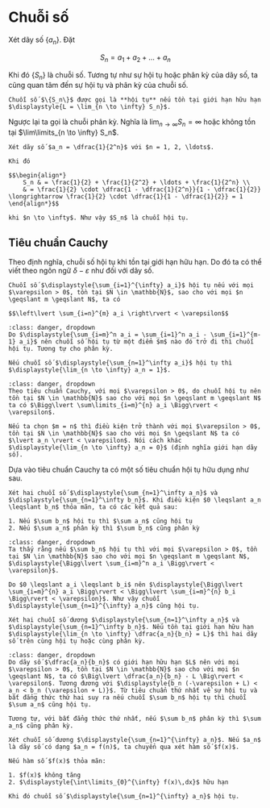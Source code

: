 # Chuỗi số

Xét dãy số $\{a_n\}$. Đặt

$$S_n = a_1 + a_2 + \ldots + a_n$$

Khi đó $\{S_n\}$ là chuỗi số. Tương tự như sự hội tụ hoặc phân kỳ của dãy số, ta cũng quan tâm đến sự hội tụ và phân kỳ của chuỗi số.

````{prf:definition} Chuỗi số hội tụ
Chuỗi số $\{S_n\}$ được gọi là **hội tụ** nếu tồn tại giới hạn hữu hạn $\displaystyle{L = \lim_{n \to \infty} S_n}$.
````

Ngược lại ta gọi là chuỗi phân kỳ. Nghĩa là $\displaystyle{\lim_{n \to \infty} S_n = \infty}$ hoặc không tồn tại $\lim\limits_{n \to \infty} S_n$.

````{prf:example}
Xét dãy số $a_n = \dfrac{1}{2^n}$ với $n = 1, 2, \ldots$.

Khi đó

$$\begin{align*}
    S_n & = \frac{1}{2} + \frac{1}{2^2} + \ldots + \frac{1}{2^n} \\
    & = \frac{1}{2} \cdot \dfrac{1 - \dfrac{1}{2^n}}{1 - \dfrac{1}{2}} \longrightarrow \frac{1}{2} \cdot \dfrac{1}{1 - \dfrac{1}{2}} = 1
\end{align*}$$

khi $n \to \infty$. Như vậy $S_n$ là chuỗi hội tụ.
````

## Tiêu chuẩn Cauchy

Theo định nghĩa, chuỗi số hội tụ khi tồn tại giới hạn hữu hạn. Do đó ta có thể viết theo ngôn ngữ $\delta - \varepsilon$ như đối với dãy số.

````{prf:theorem} Tiêu chuẩn Cauchy
Chuỗi số $\displaystyle{\sum_{i=1}^{\infty} a_i}$ hội tụ nếu với mọi $\varepsilon > 0$, tồn tại $N \in \mathbb{N}$, sao cho với mọi $n \geqslant m \geqslant N$, ta có 

$$\left\lvert \sum_{i=n}^{m} a_i \right\rvert < \varepsilon$$
````

```{admonition} **Chứng minh**
:class: danger, dropdown
Do $\displaystyle{\sum_{i=m}^n a_i = \sum_{i=1}^n a_i - \sum_{i=1}^{m-1} a_i}$ nên chuỗi số hội tụ từ một điểm $m$ nào đó trở đi thì chuỗi hội tụ. Tương tự cho phân kỳ.
```

````{prf:corollary}
Nếu chuỗi số $\displaystyle{\sum_{n=1}^\infty a_i}$ hội tụ thì $\displaystyle{\lim_{n \to \infty} a_n = 1}$.
````

```{admonition} **Chứng minh**
:class: danger, dropdown
Theo tiêu chuẩn Cauchy, với mọi $\varepsilon > 0$, do chuỗi hội tụ nên tồn tại $N \in \mathbb{N}$ sao cho với mọi $n \geqslant m \geqslant N$ ta có $\Bigg\lvert \sum\limits_{i=m}^{n} a_i \Bigg\rvert < \varepsilon$.

Nếu ta chọn $m = n$ thì điều kiện trở thành với mọi $\varepsilon > 0$, tồn tại $N \in \mathbb{N}$ sao cho với mọi $n \geqslant N$ ta có $\lvert a_n \rvert < \varepsilon$. Nói cách khác $\displaystyle{\lim_{n \to \infty} a_n = 0}$ (định nghĩa giới hạn dãy số).
```

Dựa vào tiêu chuẩn Cauchy ta có một số tiêu chuẩn hội tụ hữu dụng như sau.

````{prf:theorem} Tiêu chuẩn thứ nhất về sự hội tụ
Xét hai chuỗi số $\displaystyle{\sum_{n=1}^\infty a_n}$ và $\displaystyle{\sum_{n=1}^\infty b_n}$. Khi điều kiện $0 \leqslant a_n \leqslant b_n$ thỏa mãn, ta có các kết quả sau:

1. Nếu $\sum b_n$ hội tụ thì $\sum a_n$ cũng hội tụ
2. Nếu $\sum a_n$ phân kỳ thì $\sum b_n$ cũng phân kỳ
````

```{admonition} **Chứng minh**
:class: danger, dropdown
Ta thấy rằng nếu $\sum b_n$ hội tụ thì với mọi $\varepsilon > 0$, tồn tại $N \in \mathbb{N}$ sao cho với mọi $n \geqslant m \geqslant N$, $\displaystyle{\Bigg\lvert \sum_{i=m}^n a_i \Bigg\rvert < \varepsilon}$.

Do $0 \leqslant a_i \leqslant b_i$ nên $\displaystyle{\Bigg\lvert \sum_{i=m}^{n} a_i \Bigg\rvert < \Bigg\lvert \sum_{i=m}^{n} b_i \Bigg\rvert < \varepsilon}$. Như vậy chuỗi $\displaystyle{\sum_{n=1}^{\infty} a_n}$ cũng hội tụ.
```

````{prf:theorem} Tiêu chuẩn so sánh
Xét hai chuỗi số dương $\displaystyle{\sum_{n=1}^\infty a_n}$ và $\displaystyle{\sum_{n=1}^\infty b_n}$. Nếu tồn tại giới hạn hữu hạn $\displaystyle{\lim_{n \to \infty} \dfrac{a_n}{b_n} = L}$ thì hai dãy số trên cùng hội tụ hoặc cùng phân kỳ.
````

```{admonition} **Chứng minh**
:class: danger, dropdown
Do dãy số $\dfrac{a_n}{b_n}$ có giới hạn hữu hạn $L$ nên với mọi $\varepsilon > 0$, tồn tại $N \in \mathbb{N}$ sao cho với mọi $n \geqslant N$, ta có $\Big\lvert \dfrac{a_n}{b_n} - L \Big\rvert < \varepsilon$. Tương đương với $\displaystyle{b_n (-\varepsilon + L) < a_n < b_n (\varepsilon + L)}$. Từ tiêu chuẩn thứ nhất về sự hội tụ và bất đẳng thức thứ hai suy ra nếu chuỗi $\sum b_n$ hội tụ thì chuỗi $\sum a_n$ cũng hội tụ.

Tương tự, với bất đẳng thức thứ nhất, nếu $\sum b_n$ phân kỳ thì $\sum a_n$ cũng phân kỳ.
```

````{prf:theorem} Tiêu chuẩn tích phân Cauchy
Xét chuỗi số dương $\displaystyle{\sum_{n=1}^{\infty} a_n}$. Nếu $a_n$ là dãy số có dạng $a_n = f(n)$, ta chuyển qua xét hàm số $f(x)$.

Nếu hàm số $f(x)$ thỏa mãn:

1. $f(x)$ không tăng
2. $\displaystyle{\int\limits_{0}^{\infty} f(x)\,dx}$ hữu hạn

Khi đó chuỗi số $\displaystyle{\sum_{n=1}^{\infty} a_n}$ hội tụ.
````
